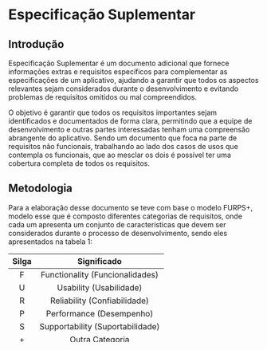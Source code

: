 # Especificação Suplementar

## Introdução
Especificação Suplementar é um documento adicional que fornece informações extras e requisitos específicos para complementar as especificações de um aplicativo, ajudando a garantir que todos os aspectos relevantes sejam considerados durante o desenvolvimento e evitando problemas de requisitos omitidos ou mal compreendidos.

O objetivo é garantir que todos os requisitos importantes sejam identificados e documentados de forma clara, permitindo que a equipe de desenvolvimento e outras partes interessadas tenham uma compreensão abrangente do aplicativo. Sendo um documento que foca na parte de requisitos não funcionais, trabalhando ao lado dos casos de usos que contempla os funcionais, que ao mesclar os dois é possível ter uma cobertura completa de todos os requisitos.

## Metodologia
Para a elaboração desse documento se teve com base o modelo FURPS+, modelo esse que é composto diferentes categorias de requisitos, onde cada um apresenta um conjunto de características que devem ser considerados durante o processo de desenvolvimento, sendo eles apresentados na tabela 1:

<center>

|Silga|Significado|
|:---:|:-----------:|
|F|Functionality (Funcionalidades)|
|U|Usability (Usabilidade)|
|R|Reliability (Confiabilidade)|
|P|Performance (Desempenho)|
|S|Supportability (Suportabilidade)|
|+|Outra Categoria|

</center>
<p align="center">Tabela 1 - Significado FURPS+.(Fonte: Autores)</p>

## Funcionalidades
Faz referência aos requisitos funcionais, ou seja, relacionados com as funcionalidades do aplicativo, que são capacidade do mesmo realizar as tarefas necessárias. Eles foram levantados na elicitação de requisitos e podem ser vistos todos os elicitados como sua prioridade na parte de [priorização de requisitos](../Elicitacao/priorizacao-FTF.md) e na especificação de [casos de uso](casos_de_uso.md).